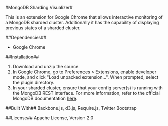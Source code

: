 #MongoDB Sharding Visualizer#

This is an extension for Google Chrome that allows interactive monitoring of a MongoDB sharded cluster. Additionally it has the capability of displaying previous states of a sharded cluster.

##Dependencies##
* Google Chrome

##Installation##
1. Download and unzip the source.
2. In Google Chrome, go to Preferences > Extensions, enable developer mode, and click "Load unpacked extension...". When prompted, select the plugin directory.
3. In your sharded cluster, ensure that your config server(s) is running with the MongoDB REST interface. For more information, refer to the official MongoDB documentation [here](http://www.mongodb.org/display/DOCS/Http+Interface/).

##Built With##
Backbone.js, d3.js, Require.js, Twitter Bootstrap

##License##
Apache License, Version 2.0